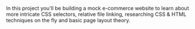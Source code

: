 In this project you'll be building a mock e-commerce website to learn about more intricate CSS selectors, relative file linking, researching CSS &amp; HTML techniques on the fly and basic page layout theory.